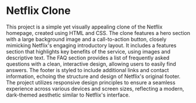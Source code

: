 # Netflix Clone
 This project is a simple yet visually appealing clone of the Netflix homepage, created using HTML and CSS. The clone features a hero section with a large background image and a call-to-action button, closely mimicking Netflix's engaging introductory layout. It includes a features section that highlights key benefits of the service, using images and descriptive text. The FAQ section provides a list of frequently asked questions with a clean, interactive design, allowing users to easily find answers. The footer is styled to include additional links and contact information, echoing the structure and design of Netflix's original footer. The project utilizes responsive design principles to ensure a seamless experience across various devices and screen sizes, reflecting a modern, dark-themed aesthetic similar to Netflix's interface.